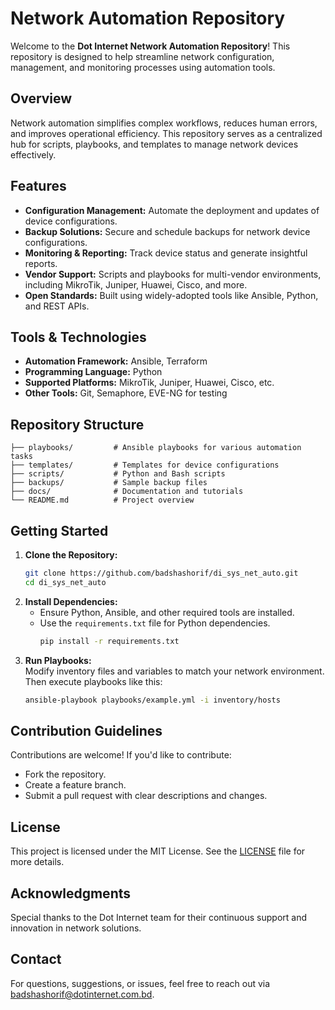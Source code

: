 # Network Automation Repository  

Welcome to the **Dot Internet Network Automation Repository**! This repository is designed to help streamline network configuration, management, and monitoring processes using automation tools.  

## Overview  
Network automation simplifies complex workflows, reduces human errors, and improves operational efficiency. This repository serves as a centralized hub for scripts, playbooks, and templates to manage network devices effectively.  

## Features  
- **Configuration Management:** Automate the deployment and updates of device configurations.  
- **Backup Solutions:** Secure and schedule backups for network device configurations.  
- **Monitoring & Reporting:** Track device status and generate insightful reports.  
- **Vendor Support:** Scripts and playbooks for multi-vendor environments, including MikroTik, Juniper, Huawei, Cisco, and more.  
- **Open Standards:** Built using widely-adopted tools like Ansible, Python, and REST APIs.  

## Tools & Technologies  
- **Automation Framework:** Ansible, Terraform  
- **Programming Language:** Python  
- **Supported Platforms:** MikroTik, Juniper, Huawei, Cisco, etc.  
- **Other Tools:** Git, Semaphore, EVE-NG for testing  

## Repository Structure  
```
├── playbooks/         # Ansible playbooks for various automation tasks  
├── templates/         # Templates for device configurations  
├── scripts/           # Python and Bash scripts  
├── backups/           # Sample backup files  
├── docs/              # Documentation and tutorials  
└── README.md          # Project overview  
```  

## Getting Started  
1. **Clone the Repository:**  
   ```bash  
   git clone https://github.com/badshashorif/di_sys_net_auto.git  
   cd di_sys_net_auto  
   ```  
2. **Install Dependencies:**  
   - Ensure Python, Ansible, and other required tools are installed.  
   - Use the `requirements.txt` file for Python dependencies.  
     ```bash  
     pip install -r requirements.txt  
     ```  
3. **Run Playbooks:**  
   Modify inventory files and variables to match your network environment. Then execute playbooks like this:  
   ```bash  
   ansible-playbook playbooks/example.yml -i inventory/hosts  
   ```  

## Contribution Guidelines  
Contributions are welcome! If you'd like to contribute:  
- Fork the repository.  
- Create a feature branch.  
- Submit a pull request with clear descriptions and changes.  

## License  
This project is licensed under the MIT License. See the [LICENSE](LICENSE) file for more details.  

## Acknowledgments  
Special thanks to the Dot Internet team for their continuous support and innovation in network solutions.  

## Contact  
For questions, suggestions, or issues, feel free to reach out via [badshashorif@dotinternet.com.bd](mailto:your.email@example.com).  

